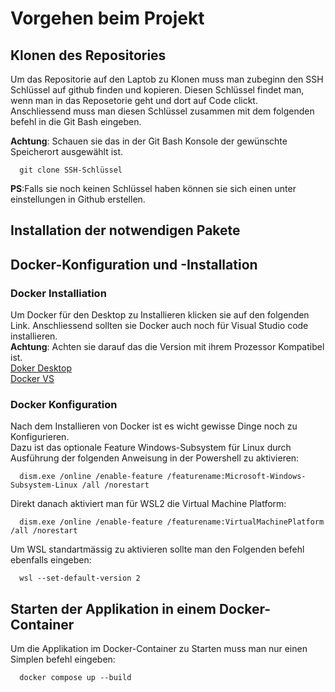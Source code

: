 # Vorgehen beim Projekt  
## Klonen des Repositories
Um das Repositorie auf den Laptob zu Klonen muss man zubeginn den SSH Schlüssel auf github finden und kopieren. Diesen Schlüssel findet man, wenn man in das     Reposetorie geht und dort auf Code clickt.  
Anschliessend muss man diesen Schlüssel zusammen mit dem folgenden befehl in die Git Bash eingeben.    

  **Achtung**: Schauen sie das in der Git Bash Konsole der gewünschte Speicherort ausgewählt ist.
  

      git clone SSH-Schlüssel
**PS**:Falls sie noch keinen Schlüssel haben können sie sich einen unter einstellungen in Github erstellen.
## Installation der notwendigen Pakete

## Docker-Konfiguration und -Installation  
### Docker Installiation
Um Docker für den Desktop zu Installieren klicken sie auf den folgenden Link. Anschliessend sollten sie Docker auch noch für Visual Studio code installieren.  
**Achtung**: Achten sie darauf das die Version mit ihrem Prozessor Kompatibel ist.  
[Doker Desktop](https://www.docker.com/products/docker-desktop/)   
[Docker VS](https://marketplace.visualstudio.com/items?itemName=ms-azuretools.vscode-docker)
### Docker Konfiguration
Nach dem Installieren von Docker ist es wicht gewisse Dinge noch zu Konfigurieren.  
Dazu ist das optionale Feature Windows-Subsystem für Linux durch Ausführung der folgenden Anweisung in der Powershell zu aktivieren:  


      dism.exe /online /enable-feature /featurename:Microsoft-Windows-Subsystem-Linux /all /norestart
Direkt danach aktiviert man für WSL2 die Virtual Machine Platform:


      dism.exe /online /enable-feature /featurename:VirtualMachinePlatform /all /norestart
Um WSL standartmässig zu aktivieren sollte man den Folgenden befehl ebenfalls eingeben:


      wsl --set-default-version 2
## Starten der Applikation in einem Docker-Container  
Um die Applikation im Docker-Container zu Starten muss man nur einen Simplen befehl eingeben:


      docker compose up --build
